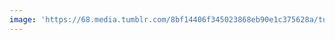 ```yaml
---
image: 'https://68.media.tumblr.com/8bf14406f345023868eb90e1c375628a/tumblr_nx36zgf3D71tbdx3so1_1280.jpg'
---
```

